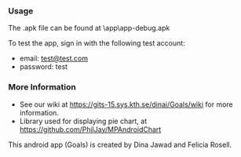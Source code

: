 ### Usage
The .apk file can be found at \app\app-debug.apk

To test the app, sign in with the following test account:

* email: test@test.com
* password: test


### More Information
* See our wiki at https://gits-15.sys.kth.se/dinaj/Goals/wiki for more information.
* Library used for displaying pie chart, at https://github.com/PhilJay/MPAndroidChart

This android app (Goals) is created by Dina Jawad and Felicia Rosell.
